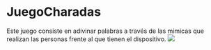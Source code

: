 # JuegoCharadas
Este juego consiste en adivinar palabras a través de las mimicas que realizan las personas frente al que tienen el dispositivo.
<img src="http://www.ilustres.org/bb-templates/scoun/images/header/header.jpg" />
